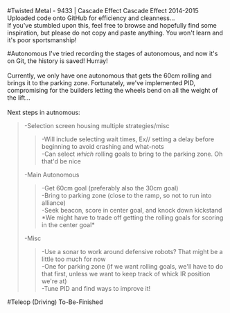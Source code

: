 #Twisted Metal - 9433 | Cascade Effect
Cascade Effect 2014-2015
<br>
Uploaded code onto GitHub for efficiency and cleanness...
<br>
If you've stumbled upon this, feel free to browse and hopefully find some inspiration, but
please do not copy and paste anything. You won't learn and it's poor sportsmanship!
<br>

#Autonomous
I've tried recording the stages of autonomous, and now it's on Git, the history is saved! Hurray!
<br><br>
Currently, we only have one autonomous that gets the 60cm rolling and brings it to the parking zone.
Fortunately, we've implemented PID, compromising for the builders letting the wheels bend on all the weight of the lift...
<br><br>
Next steps in autnomous:
<br>
<Blockquote>
  -Selection screen housing multiple strategies/misc
  <Blockquote>
    -Will include selecting wait times, Ex// setting a delay before beginning to avoid crashing and what-nots
    <br>
    -Can select <i>which</i> rolling goals to bring to the parking zone. Oh that'd be nice
  </Blockquote>
  -Main Autonomous
  <Blockquote>
    -Get 60cm goal (preferably also the 30cm goal)
    <br>
    -Bring to parking zone (close to the ramp, so not to run into alliance)
    <br>
    -Seek beacon, score in center goal, and knock down kickstand
    <br>
    *We might have to trade off getting the rolling goals for scoring in the center goal*
  </Blockquote>
  -Misc
  <Blockquote>
    -Use a sonar to work around defensive robots? That might be a little too much for now
    <br>
    -One for parking zone (if we want rolling goals, we'll have to do that first, unless we want to keep track of whick IR position we're at)
    <br>
    -Tune PID and find ways to improve it!
  </Blockquote>
</Blockquote>

#Teleop (Driving)
To-Be-Finished
